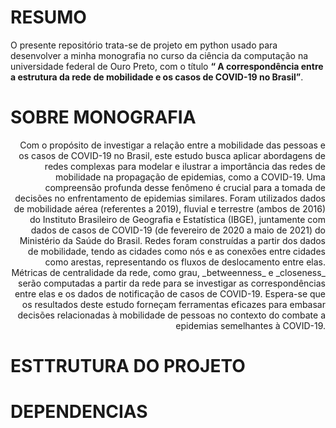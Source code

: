 # RESUMO

O presente repositório trata-se de projeto em python usado para desenvolver a minha monografia no curso da ciência da computação na universidade federal de Ouro Preto, com o título **“ A correspondência entre a estrutura da rede de mobilidade e os casos de COVID-19 no Brasil”**.

# SOBRE MONOGRAFIA

<p style="text-align:right">
Com o propósito de investigar a relação entre a mobilidade das pessoas e os casos de COVID-19 no Brasil, este estudo busca aplicar abordagens de redes complexas para modelar e ilustrar a importância das redes de mobilidade na propagação de epidemias, como a COVID-19. Uma compreensão profunda desse fenômeno é crucial para a tomada de decisões no enfrentamento de epidemias similares. Foram utilizados dados de mobilidade aérea (referentes a 2019), fluvial e terrestre (ambos de 2016) do Instituto Brasileiro de Geografia e Estatística (IBGE), juntamente com dados de casos de COVID-19 (de fevereiro de 2020 a maio de 2021) do Ministério da Saúde do Brasil.
Redes foram construídas a partir dos dados de mobilidade, tendo as cidades como nós e as conexões entre cidades como arestas, representando os fluxos de deslocamento entre elas. Métricas de centralidade da rede, como grau, _betweenness_ e _closeness_ serão computadas a partir da rede para se investigar as correspondências entre elas e os dados de notificação de casos de COVID-19.
Espera-se que os resultados deste estudo forneçam ferramentas eficazes para embasar decisões relacionadas à mobilidade de pessoas no contexto do combate a epidemias semelhantes à COVID-19. </p>

# ESTTRUTURA DO PROJETO

# DEPENDENCIAS
